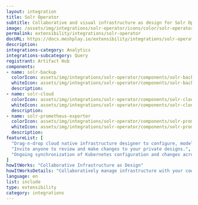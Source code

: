 ```yaml
---
layout: integration
title: Solr Operator
subtitle: Collaborative and visual infrastructure as design for Solr Operator
image: /assets/img/integrations/solr-operator/icons/color/solr-operator-color.svg
permalink: extensibility/integrations/solr-operator
docURL: https://docs.meshplay.io/extensibility/integrations/solr-operator
description: 
integrations-category: Analytics
integrations-subcategory: Query
registrant: Artifact Hub
components: 
- name: solr-backup
  colorIcon: assets/img/integrations/solr-operator/components/solr-backup/icons/color/solr-backup-color.svg
  whiteIcon: assets/img/integrations/solr-operator/components/solr-backup/icons/white/solr-backup-white.svg
  description: 
- name: solr-cloud
  colorIcon: assets/img/integrations/solr-operator/components/solr-cloud/icons/color/solr-cloud-color.svg
  whiteIcon: assets/img/integrations/solr-operator/components/solr-cloud/icons/white/solr-cloud-white.svg
  description: 
- name: solr-prometheus-exporter
  colorIcon: assets/img/integrations/solr-operator/components/solr-prometheus-exporter/icons/color/solr-prometheus-exporter-color.svg
  whiteIcon: assets/img/integrations/solr-operator/components/solr-prometheus-exporter/icons/white/solr-prometheus-exporter-white.svg
  description: 
featureList: [
  "Drag-n-drop cloud native infrastructure designer to configure, model, and deploy your workloads.",
  "Invite anyone to review and make changes to your private designs.",
  "Ongoing synchronization of Kubernetes configuration and changes across any number of clusters."
]
howItWorks: "Collaborative Infrastructure as Design"
howItWorksDetails: "Collaboratively manage infrastructure with your coworkers synchronously sharing the same designs."
language: en
list: include
type: extensibility
category: integrations
---
```

